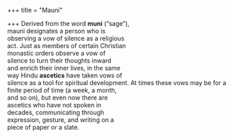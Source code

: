+++
title = "Mauni"

+++
Derived from the word **muni** (“sage”),  
mauni designates a person who is  
observing a vow of silence as a religious  
act. Just as members of certain Christian  
monastic orders observe a vow of  
silence to turn their thoughts inward  
and enrich their inner lives, in the same  
way Hindu **ascetics** have taken vows of  
silence as a tool for spiritual development. At times these vows may be for a  
finite period of time (a week, a month,  
and so on), but even now there are  
ascetics who have not spoken in  
decades, communicating through  
expression, gesture, and writing on a  
piece of paper or a slate.